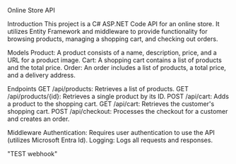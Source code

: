 Online Store API

Introduction
This project is a C# ASP.NET Code API for an online store. It utilizes Entity Framework and middleware to provide functionality for browsing products, managing a shopping cart, and checking out orders.

Models
Product: A product consists of a name, description, price, and a URL for a product image.
Cart: A shopping cart contains a list of products and the total price.
Order: An order includes a list of products, a total price, and a delivery address.

Endpoints
GET /api/products: Retrieves a list of products.
GET /api/products/{id}: Retrieves a single product by its ID.
POST /api/cart: Adds a product to the shopping cart.
GET /api/cart: Retrieves the customer's shopping cart.
POST /api/checkout: Processes the checkout for a customer and creates an order.

Middleware
Authentication: Requires user authentication to use the API (utilizes Microsoft Entra Id).
Logging: Logs all requests and responses.

"TEST webhook"
